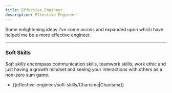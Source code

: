 ```yaml
---
title: Effective Engineer
description: Effective Engineer
---
```


Some enlightening ideas I've come across and expanded upon which have helped me be a more effective engineer. 



---

### Soft Skills
*Soft skills* encompass communication skills, teamwork skills, work ethic and just having a growth mindset and seeing your interactions with others as a non-zero sum game.
- [[effective-engineer/soft-skills/Charisma|Charisma]]
